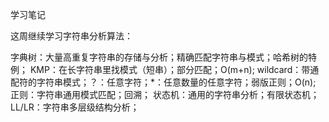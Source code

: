 <!--
 * @Author: Eric YangXinde
 * @Date: 2020-09-25 20:00:09
 * @LastModifiedBy: Eric YangXinde
 * @LastEditTime: 2020-10-27 13:18:22
 * @Description:
-->

学习笔记

这周继续学习字符串分析算法：

字典树：大量高重复字符串的存储与分析；精确匹配字符串与模式；哈希树的特例；
KMP：在长字符串里找模式（短串）；部分匹配；O(m+n);
wildcard：带通配符的字符串模式；？：任意字符；\*：任意数量的任意字符；弱版正则；O(n);
正则：字符串通用模式匹配；回溯；
状态机：通用的字符串分析；有限状态机；
LL/LR：字符串多层级结构分析；
